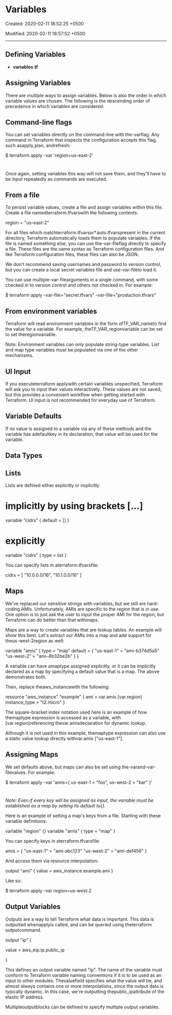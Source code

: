 # Variables

Created: 2020-02-11 18:52:25 +0500

Modified: 2020-02-11 18:57:52 +0500

---

## Defining Variables

- **variables.tf**

## Assigning Variables

There are multiple ways to assign variables. Below is also the order in which variable values are chosen. The following is the descending order of precedence in which variables are considered.

## Command-line flags

You can set variables directly on the command-line with the-varflag. Any command in Terraform that inspects the configuration accepts this flag, such asapply,plan, andrefresh:

$ terraform apply
-var 'region=us-east-2'

#

Once again, setting variables this way will not save them, and they'll have to be input repeatedly as commands are executed.

## From a file

To persist variable values, create a file and assign variables within this file. Create a file namedterraform.tfvarswith the following contents:

region = "us-east-2"

For all files which matchterraform.tfvarsor*.auto.tfvarspresent in the current directory, Terraform automatically loads them to populate variables. If the file is named something else, you can use the-var-fileflag directly to specify a file. These files are the same syntax as Terraform configuration files. And like Terraform configuration files, these files can also be JSON.

We don't recommend saving usernames and password to version control, but you can create a local secret variables file and use-var-fileto load it.

You can use multiple-var-filearguments in a single command, with some checked in to version control and others not checked in. For example:

$ terraform apply
-var-file="secret.tfvars"
-var-file="production.tfvars"

## From environment variables

Terraform will read environment variables in the form ofTF_VAR_nameto find the value for a variable. For example, theTF_VAR_regionvariable can be set to set theregionvariable.

Note: Environment variables can only populate string-type variables. List and map type variables must be populated via one of the other mechanisms.

## UI Input

If you executeterraform applywith certain variables unspecified, Terraform will ask you to input their values interactively. These values are not saved, but this provides a convenient workflow when getting started with Terraform. UI input is not recommended for everyday use of Terraform.

## Variable Defaults

If no value is assigned to a variable via any of these methods and the variable has adefaultkey in its declaration, that value will be used for the variable.

## Data Types

## Lists

Lists are defined either explicitly or implicitly

# implicitly by using brackets [...]

variable "cidrs" { default = [] }

# explicitly

variable "cidrs" { type = list }

You can specify lists in aterraform.tfvarsfile:

cidrs = [ "10.0.0.0/16", "10.1.0.0/16" ]

## Maps

We've replaced our sensitive strings with variables, but we still are hard-coding AMIs. Unfortunately, AMIs are specific to the region that is in use. One option is to just ask the user to input the proper AMI for the region, but Terraform can do better than that withmaps.

Maps are a way to create variables that are lookup tables. An example will show this best. Let's extract our AMIs into a map and add support for theus-west-2region as well:

variable "amis" {
type = "map"
default = {
"us-east-1" = "ami-b374d5a5"
"us-west-2" = "ami-4b32be2b"
}
}

A variable can have amaptype assigned explicitly, or it can be implicitly declared as a map by specifying a default value that is a map. The above demonstrates both.

Then, replace theaws_instancewith the following:

resource "aws_instance" "example" {
ami = var.amis [var.region]
instance_type = "t2.micro"
}

The square-bracket index notation used here is an example of how themaptype expression is accessed as a variable, with [var.region]referencing thevar.amisdeclaration for dynamic lookup.

Although it is not used in this example, themaptype expression can also use a static value lookup directly withvar.amis ["us-east-1"].

## Assigning Maps

We set defaults above, but maps can also be set using the-varand-var-filevalues. For example:

$ terraform apply -var 'amis={ us-east-1 = "foo", us-west-2 = "bar" }'

#

*Note: Even if every key will be assigned as input, the variable must be established as a map by setting its default to{}.*

Here is an example of setting a map's keys from a file. Starting with these variable definitions:

variable "region" {}
variable "amis" {
type = "map"
}

You can specify keys in aterraform.tfvarsfile:

amis = {
"us-east-1" = "ami-abc123"
"us-west-2" = "ami-def456"
}

And access them via resource interpolation:

output "ami" {
value = aws_instance.example.ami
}

Like so:

$ terraform apply -var region=us-west-2

## Output Variables

Outputs are a way to tell Terraform what data is important. This data is outputted whenapplyis called, and can be queried using theterraform outputcommand.

output "ip" {

value = aws_eip.ip.public_ip

}

This defines an output variable named "ip". The name of the variable must conform to Terraform variable naming conventions if it is to be used as an input to other modules. Thevaluefield specifies what the value will be, and almost always contains one or more interpolations, since the output data is typically dynamic. In this case, we're outputting thepublic_ipattribute of the elastic IP address.

Multipleoutputblocks can be defined to specify multiple output variables.
